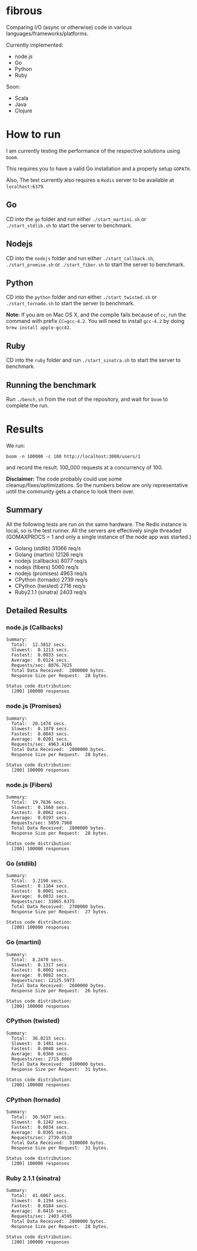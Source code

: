 # fibrous

Comparing I/O (async or otherwise) code in various languages/frameworks/platforms.

Currently implemented:
* node.js
* Go
* Python
* Ruby

Soon:
* Scala
* Java
* Clojure

# How to run

I am currently testing the performance of the respective solutions using ```boom```.

This requires you to have a valid Go installation and a properly setup ```GOPATH```.

Also, The test currently also requires a ```Redis``` server to be available at ```localhost:6379```.

## Go

CD into the ```go``` folder and run either ```./start_martini.sh``` or ```./start_stdlib.sh``` to start the server to benchmark.

## Nodejs

CD into the ```nodejs``` folder and run either ```./start_callback.sh```, ```./start_promise.sh``` or ```./start_fiber.sh``` to start the server to benchmark.

## Python

CD into the ```python``` folder and run either ```./start_twisted.sh``` or ```./start_tornado.sh``` to start the server to benchmark.

**Note:** If you are on Mac OS X, and the compile fails because of ```cc```, run the command with prefix ```CC=gcc-4.2```. You will need to install ```gcc-4.2``` by doing ```brew install apple-gcc42```.

## Ruby

CD into the ```ruby``` folder and run ```./start_sinatra.sh``` to start the server to benchmark.

## Running the benchmark

Run ```./bench.sh``` from the root of the repository, and wait for ```boom``` to complete the run.

# Results

We run:

```
boom -n 100000 -c 100 http://localhost:3000/users/1
```

and record the result. 100_000 requests at a concurrency of 100.

**Disclaimer:** The code probably could use some cleanup/fixes/optimizations. So the numbers below are only representative until the community gets a chance to look them over.

## Summary

All the following tests are run on the same hardware. The Redis instance is local, so is the test runner. All the servers are effectively single threaded (GOMAXPROCS = 1 and only a single instance of the node app was started.)

* Golang (stdlib) 31066 req/s
* Golang (martini) 12126 req/s
* nodejs (callbacks) 8077 req/s
* nodejs (fibers) 5060 req/s
* nodejs (promises) 4963 req/s
* CPython (tornado) 2739 req/s
* CPython (twisted) 2716 req/s
* Ruby2.1.1 (sinatra) 2403 req/s

## Detailed Results

### node.js (Callbacks)

```
Summary:
  Total:  12.3812 secs.
  Slowest:  0.1213 secs.
  Fastest:  0.0033 secs.
  Average:  0.0124 secs.
  Requests/sec: 8076.7825
  Total Data Received:  2800000 bytes.
  Response Size per Request:  28 bytes.

Status code distribution:
  [200] 100000 responses
```

### node.js (Promises)

```
Summary:
  Total:  20.1474 secs.
  Slowest:  0.1079 secs.
  Fastest:  0.0043 secs.
  Average:  0.0201 secs.
  Requests/sec: 4963.4166
  Total Data Received:  2800000 bytes.
  Response Size per Request:  28 bytes.

Status code distribution:
  [200] 100000 responses
```

### node.js (Fibers)

```
Summary:
  Total:  19.7636 secs.
  Slowest:  0.1668 secs.
  Fastest:  0.0062 secs.
  Average:  0.0197 secs.
  Requests/sec: 5059.7968
  Total Data Received:  2800000 bytes.
  Response Size per Request:  28 bytes.

Status code distribution:
  [200] 100000 responses
```

### Go (stdlib)

```
Summary:
  Total:  3.2190 secs.
  Slowest:  0.1164 secs.
  Fastest:  0.0001 secs.
  Average:  0.0032 secs.
  Requests/sec: 31065.6375
  Total Data Received:  2700000 bytes.
  Response Size per Request:  27 bytes.

Status code distribution:
  [200] 100000 responses
```

### Go (martini)

```
Summary:
  Total:  8.2470 secs.
  Slowest:  0.1317 secs.
  Fastest:  0.0002 secs.
  Average:  0.0082 secs.
  Requests/sec: 12125.5973
  Total Data Received:  2600000 bytes.
  Response Size per Request:  26 bytes.

Status code distribution:
  [200] 100000 responses
```

### CPython (twisted)

```
Summary:
  Total:  36.8215 secs.
  Slowest:  0.1481 secs.
  Fastest:  0.0048 secs.
  Average:  0.0368 secs.
  Requests/sec: 2715.8060
  Total Data Received:  3100000 bytes.
  Response Size per Request:  31 bytes.

Status code distribution:
  [200] 100000 responses
```

### CPython (tornado)

```
Summary:
  Total:  36.5037 secs.
  Slowest:  0.1242 secs.
  Fastest:  0.0034 secs.
  Average:  0.0365 secs.
  Requests/sec: 2739.4510
  Total Data Received:  3100000 bytes.
  Response Size per Request:  31 bytes.

Status code distribution:
  [200] 100000 responses
```

### Ruby 2.1.1 (sinatra)

```
Summary:
  Total:  41.6067 secs.
  Slowest:  0.1194 secs.
  Fastest:  0.0184 secs.
  Average:  0.0416 secs.
  Requests/sec: 2403.4595
  Total Data Received:  2800000 bytes.
  Response Size per Request:  28 bytes.

Status code distribution:
  [200] 100000 responses
```
